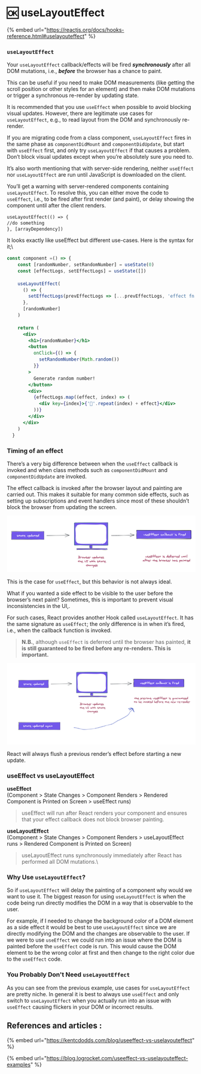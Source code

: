 # 🆗 useLayoutEffect

{% embed url="https://reactjs.org/docs/hooks-reference.html#uselayouteffect" %}

### `useLayoutEffect` <a href="#uselayouteffect" id="uselayouteffect"></a>

Your `useLayoutEffect` callback/effects will be fired _**synchronously**_ after all DOM mutations, i.e., _**before**_ the browser has a chance to paint.

This can be useful if you need to make DOM measurements (like getting the scroll position or other styles for an element) and then make DOM mutations or trigger a synchronous re-render by updating state.

It is recommended that you use `useEffect` when possible to avoid blocking visual updates. However, there are legitimate use cases for `useLayoutEffect`, e.g., to read layout from the DOM and synchronously re-render.

If you are migrating code from a class component, `useLayoutEffect` fires in the same phase as `componentDidMount` and `componentDidUpdate`, but start with `useEffect` first, and only try `useLayoutEffect` if that causes a problem. Don’t block visual updates except when you’re absolutely sure you need to.

It’s also worth mentioning that with server-side rendering, neither `useEffect` nor `useLayoutEffect` are run until JavaScript is downloaded on the client.

You’ll get a warning with server-rendered components containing `useLayoutEffect`. To resolve this, you can either move the code to `useEffect`, i.e., to be fired after first render (and paint), or delay showing the component until after the client renders.

```
useLayoutEffect(() => {
//do something
}, [arrayDependency])
```



It looks exactly like useEffect but different use-cases. Here is the syntax for it;\




```jsx
const component =() => {
    const [randomNumber, setRandomNumber] = useState(0)
    const [effectLogs, setEffectLogs] = useState([])
  
    useLayoutEffect(
      () => {
        setEffectLogs(prevEffectLogs => [...prevEffectLogs, 'effect fn has been invoked'])
      },
      [randomNumber]
    )
  
    return (
      <div>
        <h1>{randomNumber}</h1>
        <button
          onClick={() => {
            setRandomNumber(Math.random())
          }}
        >
          Generate random number!
        </button>
        <div>
          {effectLogs.map((effect, index) => (
            <div key={index}>{'🍔'.repeat(index) + effect}</div>
          ))}
        </div>
      </div>
    )
  }
```



### Timing of an effect <a href="#timingofaneffect" id="timingofaneffect"></a>

There’s a very big difference between when the `useEffect` callback is invoked and when class methods such as `componentDidMount` and `componentDidUpdate` are invoked.

The effect callback is invoked after the browser layout and painting are carried out. This makes it suitable for many common side effects, such as setting up subscriptions and event handlers since most of these shouldn’t block the browser from updating the screen.

![An illustration of the effect callback](../.gitbook/assets/effect-callback-illustration.png)

This is the case for `useEffect`, but this behavior is not always ideal.

What if you wanted a side effect to be visible to the user before the browser’s next paint? Sometimes, this is important to prevent visual inconsistencies in the UI,.

For such cases, React provides another Hook called `useLayoutEffect`. It has the same signature as `useEffect`; the only difference is in when it’s fired, i.e., when the callback function is invoked.

> **N.B.**, although `useEffect` is deferred until the browser has painted, **it is still guaranteed to be fired before any re-renders. This is important.**

![useEffect is fired before any new re-renders](../.gitbook/assets/useeffect-invoked-before-new-re-render.png)

React will always flush a previous render’s effect before starting a new update.

### useEffect vs useLayoutEffect <a href="#3-useeffect-vs-uselayouteffect" id="3-useeffect-vs-uselayouteffect"></a>

**useEffect**\
(Component > State Changes > Component Renders > Rendered Component is Printed on Screen > useEffect runs)

> useEffect will run after React renders your component and ensures that your effect callback does not block browser painting.

**useLayoutEffect**\
(Component > State Changes > Component Renders > useLayoutEffect runs > Rendered Component is Printed on Screen)

> useLayoutEffect runs synchronously immediately after React has performed all DOM mutations.\
>

### Why Use `useLayoutEffect`? <a href="#why-use-uselayouteffect" id="why-use-uselayouteffect"></a>

So if `useLayoutEffect` will delay the painting of a component why would we want to use it. The biggest reason for using `useLayoutEffect` is when the code being run directly modifies the DOM in a way that is observable to the user.

For example, if I needed to change the background color of a DOM element as a side effect it would be best to use `useLayoutEffect` since we are directly modifying the DOM and the changes are observable to the user. If we were to use `useEffect` we could run into an issue where the DOM is painted before the `useEffect` code is run. This would cause the DOM element to be the wrong color at first and then change to the right color due to the `useEffect` code.

### You Probably Don't Need `useLayoutEffect` <a href="#you-probably-dont-need-uselayouteffect" id="you-probably-dont-need-uselayouteffect"></a>

As you can see from the previous example, use cases for `useLayoutEffect` are pretty niche. In general it is best to always use `useEffect` and only switch to `useLayoutEffect` when you actually run into an issue with `useEffect` causing flickers in your DOM or incorrect results.

## References and articles :

{% embed url="https://kentcdodds.com/blog/useeffect-vs-uselayouteffect" %}

{% embed url="https://blog.logrocket.com/useeffect-vs-uselayouteffect-examples" %}

